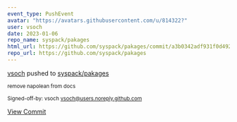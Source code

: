```yaml
---
event_type: PushEvent
avatar: "https://avatars.githubusercontent.com/u/814322?"
user: vsoch
date: 2023-01-06
repo_name: syspack/pakages
html_url: https://github.com/syspack/pakages/commit/a3b0342adf931f0d49212010223c15478e995bdc
repo_url: https://github.com/syspack/pakages
---
```


<a href='https://github.com/vsoch' target='_blank'>vsoch</a> pushed to <a href='https://github.com/syspack/pakages' target='_blank'>syspack/pakages</a>

<small>remove napolean from docs

Signed-off-by: vsoch <vsoch@users.noreply.github.com></small>

<a href='https://github.com/syspack/pakages/commit/a3b0342adf931f0d49212010223c15478e995bdc' target='_blank'>View Commit</a>